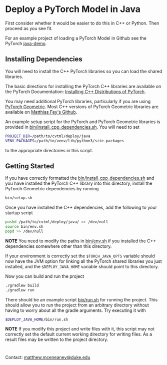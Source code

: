 # Deploy a PyTorch Model in Java

First consider whether it would be easier to do this in C++ or Python.  Then proceed as you see fit.

For an example project of loading a PyTorch Model in Github see the PyTorch [java-demo](https://github.com/pytorch/java-demo).

## Installing Dependencies

You will need to install the C++ PyTorch libraries so you can load the shared libraries.

The basic directions for installing the PyTorch C++ libraries are available on the PyTorch Documentation: [Installing C++ Distributions of PyTorch](https://pytorch.org/cppdocs/installing.html).

You may need additional PyTorch libraries, particularly if you are using [PyTorch Geometric](https://pytorch-geometric.readthedocs.io/en/latest/).  Most C++ versions of PyTorch Geometric libraries are available on [Matthias Fey's Github](https://github.com/rusty1s).

An example setup script for the PyTorch and PyTorch Geometric libraries is provided in [bin/install_cpp_dependencies.sh](bin/install_cpp_dependencies.sh).  You will need to set
```bash
PROJECT_DIR=/path/to/cvtml/deploy/java
VENV_PACKAGES=/path/to/venv/lib/python3/site-packages
```
to the appropriate directories in this script.

## Getting Started

If you have correctly formatted the [bin/install_cpp_dependencies.sh](bin/install_cpp_dependencies.sh) and you have installed the PyTorch C++ library into this directory, install the PyTorch Geometric dependencies by running
```bash
bin/setup.sh
```

Once you have installed the C++ dependencies, add the following to your startup script
```bash
pushd /path/to/cvtml/deploy/java/ >> /dev/null
source bin/env.sh
popd >> /dev/null
```
**NOTE** You need to modify the paths in [bin/env.sh](bin/env.sh) if you installed the C++ dependencies somewhere other than this directory.

If your environment is correctly set the `$TORCH_JAVA_OPTS` variable should now have the JVM option for linking all the PyTorch shared libraries you just installed, and the `$DEPLOY_JAVA_HOME` variable should point to this directory.

Now you can build and run the project
```bash
./gradlew build
./gradlew run
```

There should be an example script [bin/run.sh](bin/run.sh) for running the project.  This should allow you to run the project from an arbitrary directory without having to worry about all the gradle arguments.  Try executing it with
```bash
$DEPLOY_JAVA_HOME/bin/run.sh
```
**NOTE** If you modify this project and write files with it, this script may not correctly set the default current working directory for writing files.  As a result files may be written to the project directory.

#

Contact: matthew.mceneaney@duke.edu
